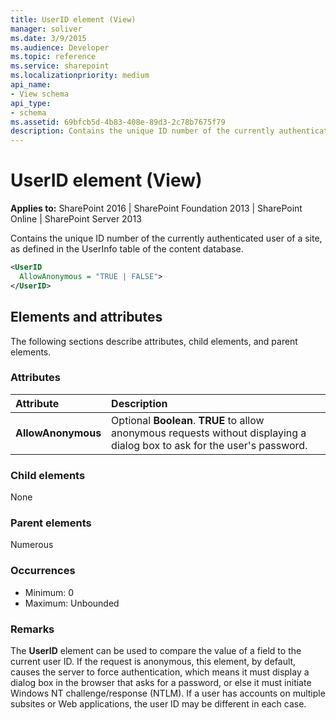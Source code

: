 ```yaml
---
title: UserID element (View)
manager: soliver
ms.date: 3/9/2015
ms.audience: Developer
ms.topic: reference
ms.service: sharepoint
ms.localizationpriority: medium
api_name:
- View schema
api_type:
- schema
ms.assetid: 69bfcb5d-4b83-408e-89d3-2c78b7675f79
description: Contains the unique ID number of the currently authenticated user of a site, as defined in the UserInfo table of the content database.
---
```


# UserID element (View)

**Applies to:** SharePoint 2016 | SharePoint Foundation 2013 | SharePoint Online | SharePoint Server 2013
  
Contains the unique ID number of the currently authenticated user of a site, as defined in the UserInfo table of the content database.
  
```XML
<UserID
  AllowAnonymous = "TRUE | FALSE">
</UserID>
```

## Elements and attributes

The following sections describe attributes, child elements, and parent elements.

### Attributes

|**Attribute**|**Description**|
|:-----|:-----|
|**AllowAnonymous** <br/> |Optional **Boolean**. **TRUE** to allow anonymous requests without displaying a dialog box to ask for the user's password.  <br/> |
   
### Child elements

None
   
### Parent elements

Numerous
   
### Occurrences

- Minimum: 0
- Maximum: Unbounded 
   
### Remarks

The **UserID** element can be used to compare the value of a field to the current user ID. If the request is anonymous, this element, by default, causes the server to force authentication, which means it must display a dialog box in the browser that asks for a password, or else it must initiate Windows NT challenge/response (NTLM). If a user has accounts on multiple subsites or Web applications, the user ID may be different in each case. 
  

